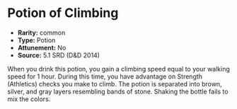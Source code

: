 
# Potion of Climbing

* **Rarity:** common
* **Type:** Potion
* **Attunement:** No
* **Source:** 5.1 SRD (D&D 2014)


When you drink this potion, you gain a climbing speed equal to your walking speed for 1 hour. During this time, you have advantage on Strength (Athletics) checks you make to climb. The potion is separated into brown, silver, and gray layers resembling bands of stone. Shaking the bottle fails to mix the colors.
